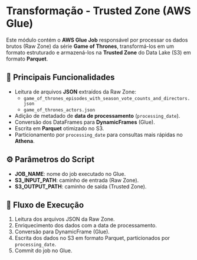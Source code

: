 # Transformação - Trusted Zone (AWS Glue)

Este módulo contém o **AWS Glue Job** responsável por processar os dados brutos (Raw Zone) da série **Game of Thrones**, transformá-los em um formato estruturado e armazená-los na **Trusted Zone** do Data Lake (S3) em formato **Parquet**.

## 🔑 Principais Funcionalidades
- Leitura de arquivos **JSON** extraídos da Raw Zone:
  - `game_of_thrones_episodes_with_season_vote_counts_and_directors.json`
  - `game_of_thrones_actors.json`
- Adição de metadado de **data de processamento** (`processing_date`).
- Conversão dos DataFrames para **DynamicFrames** (Glue).
- Escrita em **Parquet** otimizado no S3.
- Particionamento por `processing_date` para consultas mais rápidas no **Athena**.

## ⚙️ Parâmetros do Script
- **JOB_NAME**: nome do job executado no Glue.
- **S3_INPUT_PATH**: caminho de entrada (Raw Zone).
- **S3_OUTPUT_PATH**: caminho de saída (Trusted Zone).

## 🚀 Fluxo de Execução
1. Leitura dos arquivos JSON da Raw Zone.
2. Enriquecimento dos dados com a data de processamento.
3. Conversão para DynamicFrame (Glue).
4. Escrita dos dados no S3 em formato Parquet, particionados por `processing_date`.
5. Commit do job no Glue.
